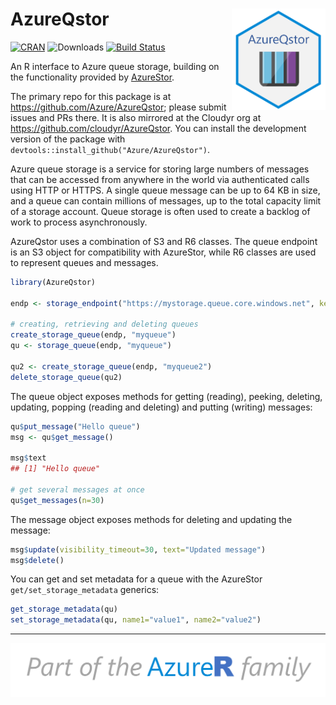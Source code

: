 # AzureQstor <img src="man/figures/logo.png" align="right" width=150 />

[![CRAN](https://www.r-pkg.org/badges/version/AzureQstor)](https://cran.r-project.org/package=AzureQstor)
![Downloads](https://cranlogs.r-pkg.org/badges/AzureQstor)
[![Build Status](https://asiadatascience.visualstudio.com/AzureR/_apis/build/status/Azure.AzureQstor?branchName=master)](https://asiadatascience.visualstudio.com/AzureR/_build/latest?definitionId=18&branchName=master)

An R interface to Azure queue storage, building on the functionality provided by [AzureStor](https://github.com/Azure/AzureStor).

The primary repo for this package is at https://github.com/Azure/AzureQstor; please submit issues and PRs there. It is also mirrored at the Cloudyr org at https://github.com/cloudyr/AzureQstor. You can install the development version of the package with `devtools::install_github("Azure/AzureQstor")`.

Azure queue storage is a service for storing large numbers of messages that can be accessed from anywhere in the world via authenticated calls using HTTP or HTTPS. A single queue message can be up to 64 KB in size, and a queue can contain millions of messages, up to the total capacity limit of a storage account. Queue storage is often used to create a backlog of work to process asynchronously.

AzureQstor uses a combination of S3 and R6 classes. The queue endpoint is an S3 object for compatibility with AzureStor, while R6 classes are used to represent queues and messages.

```r
library(AzureQstor)

endp <- storage_endpoint("https://mystorage.queue.core.windows.net", key="access_key")

# creating, retrieving and deleting queues
create_storage_queue(endp, "myqueue")
qu <- storage_queue(endp, "myqueue")

qu2 <- create_storage_queue(endp, "myqueue2")
delete_storage_queue(qu2)
```

The queue object exposes methods for getting (reading), peeking, deleting, updating, popping (reading and deleting) and putting (writing) messages:

```r
qu$put_message("Hello queue")
msg <- qu$get_message()

msg$text
## [1] "Hello queue"

# get several messages at once
qu$get_messages(n=30)
```

The message object exposes methods for deleting and updating the message:

```r
msg$update(visibility_timeout=30, text="Updated message")
msg$delete()
```

You can get and set metadata for a queue with the AzureStor `get/set_storage_metadata` generics:

```r
get_storage_metadata(qu)
set_storage_metadata(qu, name1="value1", name2="value2")
```

---
<p align="center"><a href="https://github.com/Azure/AzureR"><img src="https://github.com/Azure/AzureR/raw/master/images/logo2.png" width=800 /></a></p>

